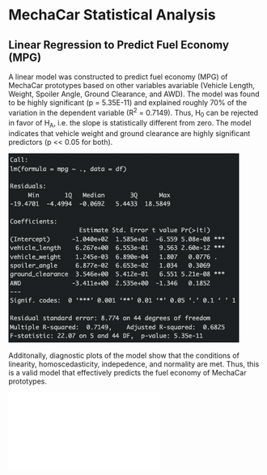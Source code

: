 # MechaCar Statistical Analysis

## Linear Regression to Predict Fuel Economy (MPG)

A linear model was constructed to predict fuel economy (MPG) of MechaCar prototypes based on other variables avariable (Vehicle Length, Weight, Spoiler Angle, Ground Clearance, and AWD). The model was found to be highly significant (p = 5.35E-11) and explained roughly 70% of the variation in the dependent variable (R<sup>2</sup> = 0.7149). Thus, H<sub>0</sub> can be rejected in favor of H<sub>A</sub>, i.e. the slope is statistically different from zero. The model indicates that vehicle weight and ground clearance are highly significant predictors (p << 0.05 for both).

![ModelSummary](Challenge/ModelSummary.png)

Additonally, diagnostic plots of the model show that the conditions of linearity, homoscedasticity, indepedence, and normality are met. Thus, this is a valid model that effectively predicts the fuel economy of MechaCar prototypes.

![DiagnosticPlots.pdf](Challenge/DiagnosticPlots.pdf)
